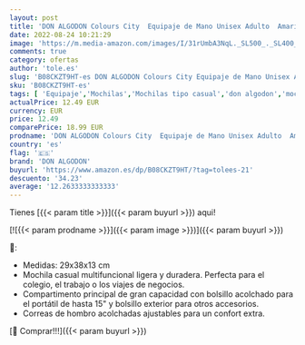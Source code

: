 ```yaml
---
layout: post
title: 'DON ALGODON Colours City  Equipaje de Mano Unisex Adulto  Amarillo  Mochila'
date: 2022-08-24 10:21:29
image: 'https://m.media-amazon.com/images/I/31rUmbA3NqL._SL500_._SL400_.jpg'
comments: true
category: ofertas
author: 'tole.es'
slug: 'B08CKZT9HT-es DON ALGODON Colours City Equipaje de Mano Unisex Adulto...'
sku: 'B08CKZT9HT-es'
tags: [ 'Equipaje','Mochilas','Mochilas tipo casual','don algodon','mochila','🇪🇸', ]
actualPrice: 12.49 EUR
currency: EUR
price: 12.49
comparePrice: 18.99 EUR
prodname: 'DON ALGODON Colours City  Equipaje de Mano Unisex Adulto  Amarillo  Mochila'
country: 'es'
flag: '🇪🇸'
brand: 'DON ALGODON'
buyurl: 'https://www.amazon.es/dp/B08CKZT9HT/?tag=tolees-21'
descuento: '34.23'
average: '12.2633333333333'
---
```


Tienes [{{< param title >}}]({{< param buyurl >}}) aqui!

[![{{< param prodname >}}]({{< param image >}})]({{< param buyurl >}})

🔎:

- Medidas: 29x38x13 cm
- Mochila casual multifuncional ligera y duradera. Perfecta para el colegio, el trabajo o los viajes de negocios.
- Compartimento principal de gran capacidad con bolsillo acolchado para el portátil de hasta 15" y bolsillo exterior para otros accesorios.
- Correas de hombro acolchadas ajustables para un confort extra.

[🛒 Comprar!!!]({{< param buyurl >}})
